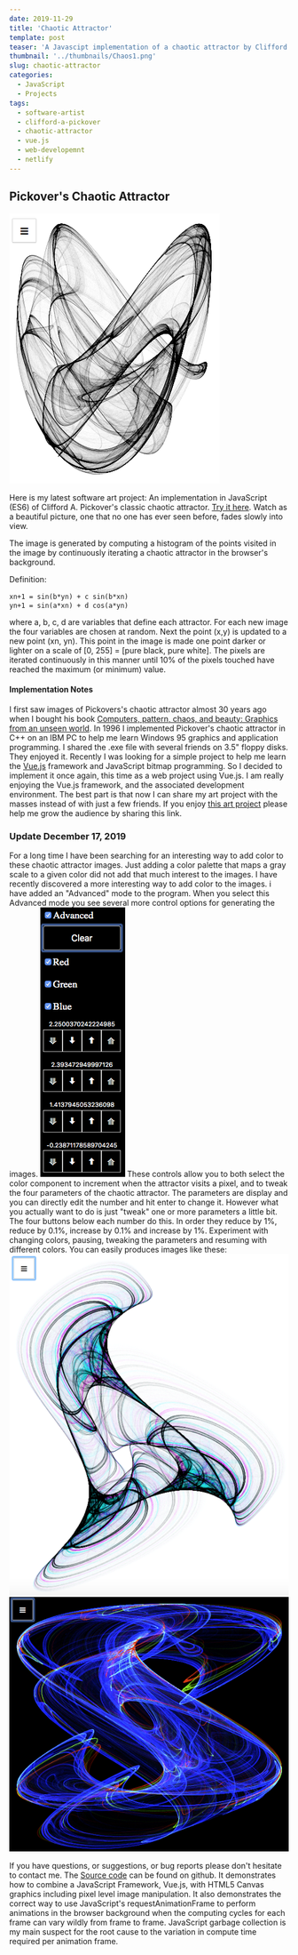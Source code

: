 ```yaml
---
date: 2019-11-29
title: 'Chaotic Attractor'
template: post
teaser: 'A Javascipt implementation of a chaotic attractor by Clifford A. Pickover'
thumbnail: '../thumbnails/Chaos1.png'
slug: chaotic-attractor
categories:
  - JavaScript
  - Projects
tags:
  - software-artist
  - clifford-a-pickover
  - chaotic-attractor
  - vue.js
  - web-developemnt
  - netlify
---
```

## Pickover's Chaotic Attractor
![](../thumbnails/Chaos1.png)

Here is my latest software art project: An implementation in JavaScript (ES6) of Clifford A. Pickover's classic chaotic attractor. [Try it here](https://chaosvue.netlify.com).  Watch as a beautiful picture, one that no one has ever seen before, fades slowly into view.

The image is generated by computing a histogram of the points visited in the image by continuously iterating a chaotic attractor in the browser's background.

Definition:
```
xn+1 = sin(b*yn) + c sin(b*xn)
yn+1 = sin(a*xn) + d cos(a*yn)
```
where a, b, c, d are variables that define each attractor.
For each new image the four variables are chosen at random. Next the point (x,y) is updated to a new point (xn, yn). This point in the image is made one point darker or lighter on a scale of [0, 255] = [pure black,  pure white]. The pixels are iterated continuously in this manner until 10% of the pixels touched have reached the maximum (or minimum) value.
#### Implementation Notes
I first saw images of Pickovers's chaotic attractor almost 30 years ago when I bought his book [Computers, pattern, chaos, and beauty: Graphics from an unseen world](https://www.amazon.com/s?k=Computers%2C+Pattern%2C+Chaos+and+Beauty+%3A+Graphics+from+an+Unseen+World).
In 1996 I implemented Pickover's chaotic attractor in C++ on an IBM PC to help me learn Windows 95 graphics and application programming. I shared the .exe file with several friends on 3.5" floppy disks. They enjoyed it.
Recently I was looking for a simple project to help me learn the [Vue.js](https:www.vuejs.org) framework and JavaScript bitmap programming. So I decided to implement it once again, this time as a web project using Vue.js. I am really enjoying the Vue.js framework, and the associated development environment. The best part is that now I can share my art project with the masses instead of with just a few friends.  If you enjoy [this art project](https://chaosvue/netlify.com) please help me grow the audience by sharing this link.

### Update December 17, 2019

For a long time I have been searching for an interesting way to add color to these chaotic attractor images. Just adding a color palette that maps a gray scale to a given color did not add that much interest to the images. I have recently discovered a more interesting way to add color to the images.  i have added an "Advanced" mode to the program.  When you select this Advanced mode you see several more control options for generating the images.
![](../images/AdvancedControls.png)
These controls allow you to both select the color component to increment when the attractor visits a pixel, and to tweak the four parameters of the chaotic attractor.  The parameters are display and you can directly edit the number and hit enter to change it. However what you actually want to do is just "tweak" one or more parameters a little bit.  The four buttons below each number do this. In order they reduce by 1%, reduce by 0.1%, increase by 0.1% and increase by 1%.  Experiment with changing colors, pausing, tweaking the parameters and resuming with different colors.  You can easily produces images like these:
![](../images/ChaosLight1.png)
![](../images/ChaosDark1.png)

If you have questions, or suggestions, or bug reports please don't hesitate to contact me.  The [Source code](https://github.com/dmaynard/chaosvue) can be found on github. It demonstrates how to combine a JavaScript Framework, Vue.js, with HTML5 Canvas graphics including pixel level image manipulation.  It also demonstrates the correct way to use JavaScript's requestAnimationFrame to perform animations in the browser background when the computing cycles for each frame can vary wildly from frame to frame. JavaScript garbage collection is my main suspect for the root cause to the variation in compute time required per animation frame. 
